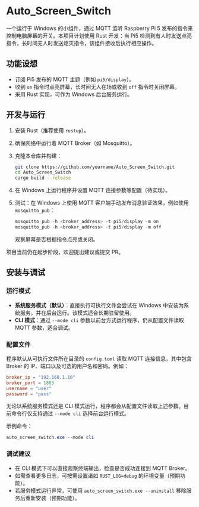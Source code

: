 # Auto_Screen_Switch

一个运行于 Windows 的小组件，通过 MQTT 监听 Raspberry Pi 5 发布的指令来控制电脑屏幕的开关。本项目计划使用 Rust 开发：当 Pi5 检测到有人时发送点亮指令，长时间无人时发送熄灭指令，该组件接收后执行相应操作。

## 功能设想

- 订阅 Pi5 发布的 MQTT 主题（例如 `pi5/display`）。
- 收到 `on` 指令时点亮屏幕，长时间无人在场或收到 `off` 指令时关闭屏幕。
- 采用 Rust 实现，可作为 Windows 后台服务运行。

## 开发与运行

1. 安装 Rust（推荐使用 `rustup`）。
2. 确保网络中运行着 MQTT Broker（如 Mosquitto）。
3. 克隆本仓库并构建：
   ```bash
   git clone https://github.com/yourname/Auto_Screen_Switch.git
   cd Auto_Screen_Switch
   cargo build --release
   ```
4. 在 Windows 上运行程序并设置 MQTT 连接参数等配置（待实现）。

5. 测试：在 Windows 上使用 MQTT 客户端手动发布消息验证效果，例如使用 `mosquitto_pub`：
   ```powershell
   mosquitto_pub -h <broker_address> -t pi5/display -m on
   mosquitto_pub -h <broker_address> -t pi5/display -m off
   ```
   观察屏幕是否根据指令点亮或关闭。

项目当前仍在起步阶段，欢迎提出建议或提交 PR。

## 安装与调试

### 运行模式

- **系统服务模式（默认）**：直接执行可执行文件会尝试在 Windows 中安装为系统服务，并在后台运行。该模式适合长期驻留使用。
- **CLI 模式**：通过 `--mode cli` 参数以前台方式运行程序，仍从配置文件读取 MQTT 参数，适合调试。


### 配置文件

程序默认从可执行文件所在目录的 `config.toml` 读取 MQTT 连接信息，其中包含 Broker 的 IP、端口以及可选的用户名和密码。例如：

```toml
broker_ip = "192.168.1.10"
broker_port = 1883
username = "user"
password = "pass"
```

无论以系统服务模式还是 CLI 模式运行，程序都会从配置文件读取上述参数。目前命令行仅支持通过 `--mode cli` 选择前台运行模式。

示例命令：

```powershell
auto_screen_switch.exe --mode cli
```

### 调试建议

- 在 CLI 模式下可以直接观察终端输出，检查是否成功连接到 MQTT Broker。
- 如需查看更多日志，可按需设置诸如 `RUST_LOG=debug` 的环境变量（预期功能）。
- 若服务模式运行异常，可使用 `auto_screen_switch.exe --uninstall` 移除服务后重新安装（预期功能）。

